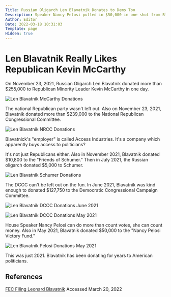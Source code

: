```yaml
---
Title: Russian Oligarch Len Blavatnik Donates to Dems Too
Description: Speaker Nancy Pelosi pulled in $50,000 in one shot from Blavatnik
Author: Editor
Date: 2022-03-18 10:31:03
Template: page
Hidden: true
---
```

# Len Blavatnik Really Likes Republican Kevin McCarthy
On November 23, 2021, Russian Oligarch Len Blavatnik donated more than $255,000 to Republican Minority Leader Kevin McCarthy in one day.

![Len Blavatnik McCarthy Donations](%assets_url%/mccarthy-donations.png)

The national Republican party wasn't left out. Also on November 23, 2021, Blavatnik donated more than $239,000 to the National Republican Congressional Committee.

![Len Blavatnik NRCC Donations](%assets_url%/nrcc-blavatnik-donations.png)

Blavatnick's "employer" is called Access Industries. It's a company which apparently buys access to politicians?

It's not just Republicans either. Also in November 2021, Blavatnik donated $10,800 to the "Friends of Schumer." Then in July 2021, the Russian oligarch donated $5,000 to Schumer.

![Len Blavatnik Schumer Donations](%assets_url%/schumer-blavatnik-donations.png)

The DCCC can't be left out on the fun. In June 2021, Blavatnik was kind enough to donated $127,750 to the Democratic Congressional Campaign Committee.

![Len Blavatnik DCCC Donations June 2021](%assets_url%/dccc-blavatnik-june2021.png)

![Len Blavatnik DCCC Donations May 2021](%assets_url%/dccc-blavatnik-may2021.png)

House Speaker Nancy Pelosi can do more than count votes, she can count money. Also in May 2021, Blavatnik donated $50,000 to the "Nancy Pelosi Victory Fund."

![Len Blavatnik Pelosi Donations May 2021](%assets_url%/pelosi-blavatnik-donations.png)

This was just 2021. Blavatnik has been donating for years to American politicians.

## References
[FEC Filing Leonard Blavatnik](https://www.fec.gov/data/receipts/individual-contributions/?contributor_name=BLAVATNIK%2C+LEONARD) Accessed March 20, 2022

